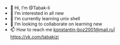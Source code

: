 - 👋 Hi, I’m @Tabak-li
- 👀 I’m interested in all new
- 🌱 I’m currently learning unix shell 
- 💞️ I’m looking to collaborate on learning new
- 📫 How to reach me konstantin-boz2001@mail.ru| https://vk.com/tabakizi 

<!---
Tabak-li/Tabak-li is a ✨ special ✨ repository because its `README.md` (this file) appears on your GitHub profile.
You can click the Preview link to take a look at your changes.
--->
